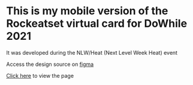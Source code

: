 <h1>This is my mobile version of the Rockeatset virtual card for DoWhile 2021</h1>

It was developed during the NLW/Heat (Next Level Week Heat) event

Access the design source on <a href="https://www.figma.com/community/file/1031698737363668691" target="_blank">figma</a>

<a href="https://hklug001.github.io/doWhile-virtual-card/" target="_blank">Click here</a> to view the page